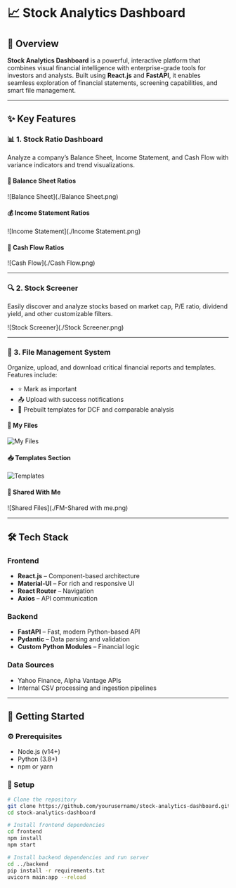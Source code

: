 # 📈 Stock Analytics Dashboard


## 🌟 Overview

**Stock Analytics Dashboard** is a powerful, interactive platform that combines visual financial intelligence with enterprise-grade tools for investors and analysts. Built using **React.js** and **FastAPI**, it enables seamless exploration of financial statements, screening capabilities, and smart file management.

---

## ✨ Key Features

### 📊 1. Stock Ratio Dashboard

Analyze a company’s Balance Sheet, Income Statement, and Cash Flow with variance indicators and trend visualizations.

#### 🧾 Balance Sheet Ratios  
![Balance Sheet](./Balance Sheet.png)

#### 💰 Income Statement Ratios  
![Income Statement](./Income Statement.png)

#### 💸 Cash Flow Ratios  
![Cash Flow](./Cash Flow.png)

---

### 🔍 2. Stock Screener

Easily discover and analyze stocks based on market cap, P/E ratio, dividend yield, and other customizable filters.

![Stock Screener](./Stock Screener.png)

---

### 📁 3. File Management System

Organize, upload, and download critical financial reports and templates. Features include:
- ⭐ Mark as important
- 📤 Upload with success notifications
- 📂 Prebuilt templates for DCF and comparable analysis

#### 📂 My Files
![My Files](./File-Management.png)

#### 📥 Templates Section
![Templates](./FM-Templates.png)

#### 🤝 Shared With Me
![Shared Files](./FM-Shared with me.png)

---

## 🛠️ Tech Stack

### Frontend
- **React.js** – Component-based architecture
- **Material-UI** – For rich and responsive UI
- **React Router** – Navigation
- **Axios** – API communication

### Backend
- **FastAPI** – Fast, modern Python-based API
- **Pydantic** – Data parsing and validation
- **Custom Python Modules** – Financial logic

### Data Sources
- Yahoo Finance, Alpha Vantage APIs
- Internal CSV processing and ingestion pipelines

---

## 🚀 Getting Started

### ⚙️ Prerequisites
- Node.js (v14+)
- Python (3.8+)
- npm or yarn

### 🧩 Setup

```bash
# Clone the repository
git clone https://github.com/yourusername/stock-analytics-dashboard.git
cd stock-analytics-dashboard

# Install frontend dependencies
cd frontend
npm install
npm start

# Install backend dependencies and run server
cd ../backend
pip install -r requirements.txt
uvicorn main:app --reload

